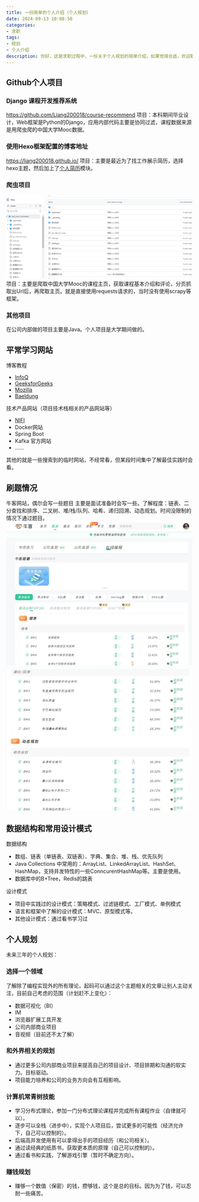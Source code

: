 ```yaml
---
title: 一份简单的个人介绍（个人规划）
date: 2024-09-13 10:08:58
categories:
- 求职
tags: 
- 规划 
- 个人介绍
description: 你好，这是求职过程中，一份关于个人规划的简单介绍，如果觉得合适，欢迎联系我
---
```


## Github个人项目

### Django 课程开发推荐系统
https://github.com/Liang200018/course-recommend
项目：本科期间毕业设计，Web框架是Python的Django，应用内部代码主要是协同过滤，课程数据来源是用爬虫爬的中国大学Mooc数据。

### 使用Hexo框架配置的博客地址
https://liang200018.github.io/
项目：主要是最近为了找工作展示简历，选择hexo主题，然后加上了[个人简历](https://liang200018.github.io/resume/index.html)模块。

### 爬虫项目
![爬虫项目（私有仓库很久没整理了）](../imgs/spider.jpg)
项目：主要是爬取中国大学Mooc的课程主页，获取课程基本介绍和评论，分页抓取出Url后，再爬取主页。就是直接使用requests请求的，当时没有使用scrapy等框架。

### 其他项目
在公司内部做的项目主要是Java。个人项目是大学期间做的。

## 平常学习网站

博客教程
+ [InfoQ](https://www.infoq.cn/)
+ [GeeksforGeeks](https://www.geeksforgeeks.org/)
+ [Mozilla](https://developer.mozilla.org/)
+ [Baeldung](https://www.baeldung.com/)

技术产品网站（项目技术栈相关的产品网站等）
+ [NIFI](https://nifi.apache.org/documentation/v2/)
+ Docker网站
+ Spring Boot
+ Kafka 官方网站
+ ......

其他的就是一些搜索到的临时网站，不经常看，但某段时间集中了解最佳实践时会看。

## 刷题情况
牛客网站，偶尔会写一些题目
主要是面试准备时会写一些。了解程度：链表、二分查找和排序、二叉树、堆/栈/队列、哈希、递归回溯、动态规划。时间没限制的情况下通过题目。
![牛客面试Top](../imgs/practise_main.jpg)
![牛客做题](../imgs/practise.jpg)

## 数据结构和常用设计模式

数据结构
+ 数组、链表（单链表、双链表）、字典、集合、堆、栈、优先队列
+ Java Collections 中常用的：ArrayList、LinkedArrayList、HashSet、HashMap，支持并发特性的一些ConncurentHashMap等。主要是使用。
+ 数据库中的B+Tree，Redis的跳表

设计模式
+ 项目中实践过的设计模式：策略模式、过滤链模式、工厂模式、单例模式
+ 语言和框架中了解的设计模式：MVC、原型模式等。
+ 其他设计模式：通过看书学习过

## 个人规划

未来三年的个人规划：


### 选择一个领域
了解除了编程实现外的所有理论，起码可以通过这个主题相关的文章让别人主动关注，目前自己考虑的范围（计划赶不上变化）：
+ 数据可视化（BI）
+ IM
+ 浏览器扩展工具开发
+ 公司内部商业项目
+ 音视频（目前还不太了解）

### 和外界相关的规划
+ 通过更多公司内部商业项目来提高自己的项目设计、项目排期和沟通的软实力。目标驱动。
+ 项目能力培养和公司的业务方向会有互相影响。


### 计算机常青树技能
+ 学习分布式理论，参加一门分布式理论课程并完成所有课程作业（自律就可以）。
+ 逐步可以全栈（进步中），实现个人项目后，尝试更多的可能性（经济允许下，自己可以控制的）。
+ 后端高并发使用有可以拿得出手的项目经历（和公司相关）。
+ 通过读经典的纸质书，获取更本质的原理（自己可以控制的）。
+ 通过看书和实践，了解游戏引擎（暂时不确定方向）。


### 赚钱规划
+ 赚够一个数值（保密）的钱，攒够钱，这个是总的目标。因为为了钱，可以忍耐一些痛苦。


